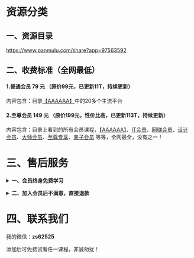 # 资源分类

## 一、资源目录
https://www.panmulu.com/share?app=97563592

## 二、收费标准（全网最低）

#### 1.普通会员 79 元 （原价99元，已更新11T，持续更新）

内容包含：目录[【AAAAAA】](https://www.panmulu.com/share?app=97563592)中的20多个主流平台

#### 2.至尊会员 149 元 （原价199元，性价比高，已更新113T，持续更新）

内容包含：目录上看到的所有会员课程，[【AAAAAA】](https://www.panmulu.com/share?app=97563592)、[IT会员](https://www.panmulu.com/share?app=97563592&dir_id=54)、[网赚会员](https://www.panmulu.com/share?app=97563592&dir_id=75)、[设计会员](https://www.panmulu.com/share?app=97563592&dir_id=124)、[大师会员](https://www.panmulu.com/share?app=97563592&dir_id=74)、[至尊专享](https://www.panmulu.com/share?app=97563592&dir_id=62)、[亲子会员](https://www.panmulu.com/share?app=97563592&dir_id=61) 等等，全网最全，没有之一！

</details>

# 三、售后服务

<b><details><summary>一、会员终身免费学习</summary></b>

海量课程，买到就是赚到。内容丰富，适用于各行各业相关人群。一生中总会遇到你需要学习需要新知识的时候，愿为每一位需要学习的您服务。

</details>

<b><details><summary>二、加入会员后不满意，直接退款</summary></b>

加入会员后碰到诸如觉得买贵了、心情不好不想要了、看不懂下载说明、当地限制了网盘登录等等问题，1小时内都可以直接找我退款，敬请各位朋友放心。

</details>

# 四、联系我们

我的微信：**zs62525**

添加后可免费试看任一课程，非诚勿扰！
